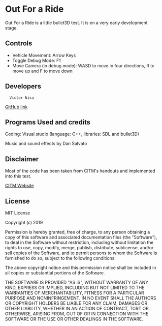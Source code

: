 # Out For a Ride

Out For a Ride is a little bullet3D test. It is on a very early development stage.

## Controls

- Vehicle Movement: Arrow Keys
- Toggle Debug Mode: F1
- Move Camera (in debug mode): WASD to move in four directions, R to move up and F to move down

## Developers

      Victor Nisa
      
[GitHub link](https://github.com/VictorNisa)

## Programs Used and credits

Coding: Visual studio (language: C++, libraries: SDL and bullet3D)

Music and sound effects by Dan Salvato


## Disclaimer

Most of the code has been taken from CITM's handouts and implemented into this test.

[CITM Website](https://citm.fundacioupc.com)

## License

MIT License

Copyright (c) 2019

Permission is hereby granted, free of charge, to any person obtaining a copy
of this software and associated documentation files (the "Software"), to deal
in the Software without restriction, including without limitation the rights
to use, copy, modify, merge, publish, distribute, sublicense, and/or sell
copies of the Software, and to permit persons to whom the Software is
furnished to do so, subject to the following conditions:

The above copyright notice and this permission notice shall be included in all
copies or substantial portions of the Software.

THE SOFTWARE IS PROVIDED "AS IS", WITHOUT WARRANTY OF ANY KIND, EXPRESS OR
IMPLIED, INCLUDING BUT NOT LIMITED TO THE WARRANTIES OF MERCHANTABILITY,
FITNESS FOR A PARTICULAR PURPOSE AND NONINFRINGEMENT. IN NO EVENT SHALL THE
AUTHORS OR COPYRIGHT HOLDERS BE LIABLE FOR ANY CLAIM, DAMAGES OR OTHER
LIABILITY, WHETHER IN AN ACTION OF CONTRACT, TORT OR OTHERWISE, ARISING FROM,
OUT OF OR IN CONNECTION WITH THE SOFTWARE OR THE USE OR OTHER DEALINGS IN THE
SOFTWARE.